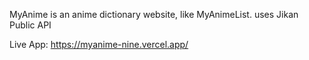 MyAnime is an anime dictionary website, like MyAnimeList.
uses Jikan Public API

Live App: https://myanime-nine.vercel.app/


 
